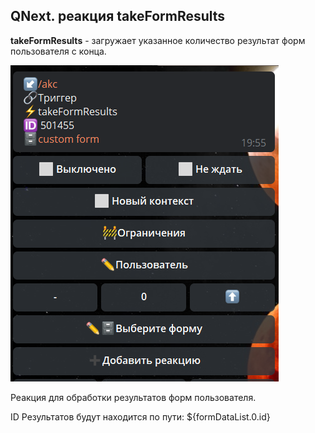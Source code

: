 ## QNext. реакция takeFormResults

**takeFormResults** - загружает указанное количество результат форм пользователя с конца.

![](./1.png)

Реакция для обработки результатов форм пользователя.

ID Результатов будут находится по пути: ${formDataList.0.id}





